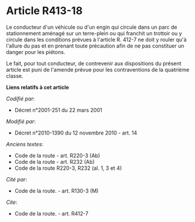 # Article R413-18

Le conducteur d'un véhicule ou d'un engin qui circule dans un parc de stationnement aménagé sur un terre-plein ou qui
franchit un trottoir ou y circule dans les conditions prévues à l'article R. 412-7 ne doit y rouler qu'à l'allure du pas et
en prenant toute précaution afin de ne pas constituer un danger pour les piétons. 

Le fait, pour tout conducteur, de contrevenir aux dispositions du présent article est puni de l'amende prévue pour les
contraventions de la quatrième classe.

**Liens relatifs à cet article**

_Codifié par_:

  - Décret n°2001-251 du 22 mars 2001

_Modifié par_:

  - Décret n°2010-1390 du 12 novembre 2010 - art. 14

_Anciens textes_:

  - Code de la route - art. R220-3 (Ab)
  - Code de la route - art. R232 (Ab)
  - Code de la route R220-3, R232 (al. 1, 3 et 4)

_Cité par_:

  - Code de la route. - art. R130-3 (M)

_Cite_:

  - Code de la route. - art. R412-7
